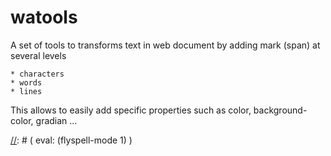 # watools

A set of tools to transforms text in web document by adding mark
(span)  at several levels

	* characters 
	* words
	* lines

This allows to easily  add specific properties such  as color,
background-color, gradian ...

[//]: # ( Local Variables: )

[//]: # ( mode: Markdown )

[//]: # ( ispell-local-dictionary: "en" )

[//]: # ( eval: (flyspell-mode 1) )

[//]: # ( End: )
